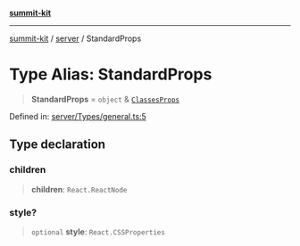[**summit-kit**](../../README.md)

***

[summit-kit](../../modules.md) / [server](../README.md) / StandardProps

# Type Alias: StandardProps

> **StandardProps** = `object` & [`ClassesProps`](ClassesProps.md)

Defined in: [server/Types/general.ts:5](https://github.com/andrewgremlich/summit-kit/blob/6327ae85f596a5240389e6b196cd57e9b0b1fada/src/react/server/Types/general.ts#L5)

## Type declaration

### children

> **children**: `React.ReactNode`

### style?

> `optional` **style**: `React.CSSProperties`

